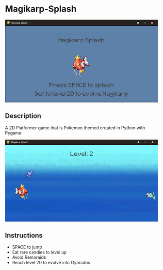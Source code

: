 # Magikarp-Splash

![](/assets/introscreen.png)

## Description
A 2D Platformer game that is Pokemon themed created in Python with Pygame

![](/assets/gameplay.png)

## Instructions
- SPACE to jump
- Eat rare candies to level up
- Avoid Remoraids
- Reach level 20 to evolve into Gyarados
